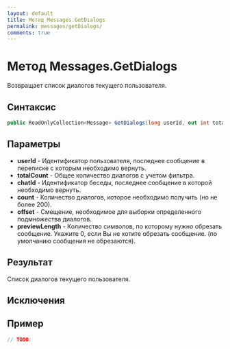```yaml
---
layout: default
title: Метод Messages.GetDialogs
permalink: messages/getDialogs/
comments: true
---
```

# Метод Messages.GetDialogs
Возвращает список диалогов текущего пользователя.

## Синтаксис
```csharp
public ReadOnlyCollection<Message> GetDialogs(long userId, out int totalCount, long? chatId = null, int? count = null, int? offset = null, int? previewLength = null)
```

## Параметры
+ **userId** - Идентификатор пользователя, последнее сообщение в переписке с которым необходимо вернуть.
+ **totalCount** - Общее количество диалогов с учетом фильтра.
+ **chatId** - Идентификатор беседы, последнее сообщение в которой необходимо вернуть.
+  **count** - Количество диалогов, которое необходимо получить (но не более 200).
+ **offset** - Смещение, необходимое для выборки определенного подмножества диалогов.
+ **previewLength** - Количество символов, по которому нужно обрезать сообщение. Укажите 0, если Вы не хотите обрезать сообщение. (по умолчанию сообщения не обрезаются).

## Результат
Список диалогов текущего пользователя.

## Исключения

## Пример
```csharp
// TODO:
```
